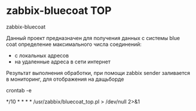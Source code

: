 # zabbix-bluecoat TOP 
zabbix-bluecoat

Данный проект предназначен для получения данных с системы blue coat определение максимального числа соединений:
- с локальных адресов
- на удаленные адреса в сети интернет

Результат выполнения обработки, при помощи zabbix sender заливается в мониторинг, для отображения на дащьборде



crontab -e

*/10    *  *  *  *    /usr/zabbix/bluecoat_top.pl > /dev/null 2>&1

